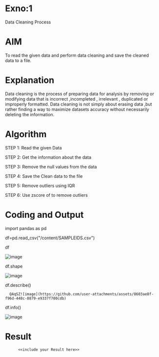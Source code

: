 # Exno:1
Data Cleaning Process

# AIM
To read the given data and perform data cleaning and save the cleaned data to a file.

# Explanation
Data cleaning is the process of preparing data for analysis by removing or modifying data that is incorrect ,incompleted , irrelevant , duplicated or improperly formatted. Data cleaning is not simply about erasing data ,but rather finding a way to maximize datasets accuracy without necessarily deleting the information.

# Algorithm
STEP 1: Read the given Data

STEP 2: Get the information about the data

STEP 3: Remove the null values from the data

STEP 4: Save the Clean data to the file

STEP 5: Remove outliers using IQR

STEP 6: Use zscore of to remove outliers

# Coding and Output

import pandas as pd

df=pd.read_csv("/content/SAMPLEIDS.csv")

df


![image](https://github.com/user-attachments/assets/b897a009-b523-4c01-9b9d-64609d5100b8)

df.shape

![image](https://github.com/user-attachments/assets/69a614c2-43c2-49f3-9c09-3030f472c4e7)

df.describe()

      QAqSZ![image](https://github.com/user-attachments/assets/8603ae8f-f96d-448c-8879-e9337f780cdb)
      

df.info()

![image](https://github.com/user-attachments/assets/98ab7564-a0f6-4e94-9060-483e0d249a63)

# Result
          <<include your Result here>>
